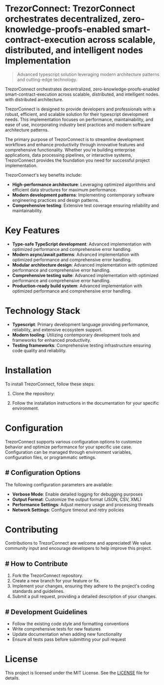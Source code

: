 <!-- fallback_TrezorConnect_20251029013929_41765 -->

# TrezorConnect: TrezorConnect orchestrates decentralized, zero-knowledge-proofs-enabled smart-contract-execution across scalable, distributed, and intelligent nodes Implementation
> Advanced typescript solution leveraging modern architecture patterns and cutting-edge technology.

TrezorConnect orchestrates decentralized, zero-knowledge-proofs-enabled smart-contract-execution across scalable, distributed, and intelligent nodes. with distributed architecture.

TrezorConnect is designed to provide developers and professionals with a robust, efficient, and scalable solution for their typescript development needs. This implementation focuses on performance, maintainability, and ease of use, incorporating industry best practices and modern software architecture patterns.

The primary purpose of TrezorConnect is to streamline development workflows and enhance productivity through innovative features and comprehensive functionality. Whether you're building enterprise applications, data processing pipelines, or interactive systems, TrezorConnect provides the foundation you need for successful project implementation.

TrezorConnect's key benefits include:

* **High-performance architecture**: Leveraging optimized algorithms and efficient data structures for maximum performance.
* **Modern development patterns**: Implementing contemporary software engineering practices and design patterns.
* **Comprehensive testing**: Extensive test coverage ensuring reliability and maintainability.

# Key Features

* **Type-safe TypeScript development**: Advanced implementation with optimized performance and comprehensive error handling.
* **Modern async/await patterns**: Advanced implementation with optimized performance and comprehensive error handling.
* **Modular architecture design**: Advanced implementation with optimized performance and comprehensive error handling.
* **Comprehensive testing suite**: Advanced implementation with optimized performance and comprehensive error handling.
* **Production-ready build system**: Advanced implementation with optimized performance and comprehensive error handling.

# Technology Stack

* **Typescript**: Primary development language providing performance, reliability, and extensive ecosystem support.
* **Modern tooling**: Utilizing contemporary development tools and frameworks for enhanced productivity.
* **Testing frameworks**: Comprehensive testing infrastructure ensuring code quality and reliability.

# Installation

To install TrezorConnect, follow these steps:

1. Clone the repository:


2. Follow the installation instructions in the documentation for your specific environment.

# Configuration

TrezorConnect supports various configuration options to customize behavior and optimize performance for your specific use case. Configuration can be managed through environment variables, configuration files, or programmatic settings.

## # Configuration Options

The following configuration parameters are available:

* **Verbose Mode**: Enable detailed logging for debugging purposes
* **Output Format**: Customize the output format (JSON, CSV, XML)
* **Performance Settings**: Adjust memory usage and processing threads
* **Network Settings**: Configure timeout and retry policies

# Contributing

Contributions to TrezorConnect are welcome and appreciated! We value community input and encourage developers to help improve this project.

## # How to Contribute

1. Fork the TrezorConnect repository.
2. Create a new branch for your feature or fix.
3. Implement your changes, ensuring they adhere to the project's coding standards and guidelines.
4. Submit a pull request, providing a detailed description of your changes.

## # Development Guidelines

* Follow the existing code style and formatting conventions
* Write comprehensive tests for new features
* Update documentation when adding new functionality
* Ensure all tests pass before submitting your pull request

# License

This project is licensed under the MIT License. See the [LICENSE](https://github.com/emrullahgit1/TrezorConnect/blob/main/LICENSE) file for details.
